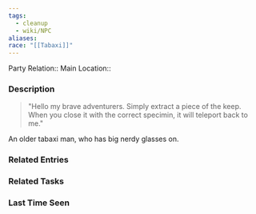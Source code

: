 ```yaml
---
tags:
  - cleanup
  - wiki/NPC
aliases: 
race: "[[Tabaxi]]"
---
```


Party Relation:: 
Main Location::

### Description

> "Hello my brave adventurers. Simply extract a piece of the keep. When you close it with the correct specimin, it will teleport back to me."

An older tabaxi man, who has big nerdy glasses on.

### Related Entries


### Related Tasks


### Last Time Seen